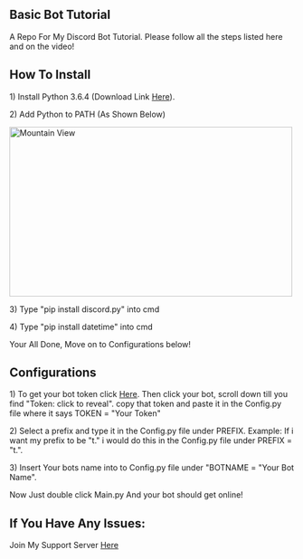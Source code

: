 <!DOCTYPE html>
<html>
<body>

<h2>Basic Bot Tutorial</h2>

<p>A Repo For My Discord Bot Tutorial. Please follow all the steps listed here and on the video!</p>

<h2>How To Install</h2>

<p>1) Install Python 3.6.4 (Download Link <a href="https://www.python.org/ftp/python/3.6.4/python-3.6.4.exe">Here</a>).</p>

<p>2) Add Python to PATH (As Shown Below)</p>
<img src="https://1.bp.blogspot.com/-Iv2_eAzb3u8/WkNgYosQ1qI/AAAAAAAAAgw/PbWccmDJWiI5RfSOLGZeiwJCmOVVBDKKQCLcBGAs/s1600/Python%2Bsetup.PNG" alt="Mountain View" width="500" height="300">

<p>3) Type "pip install discord.py" into cmd</p>

<p>4) Type "pip install datetime" into cmd</p>

<p>Your All Done, Move on to Configurations below!</p>

<h2>Configurations</h2>

<p>1) To get your bot token click <a href="https://discordapp.com/developers/applications/me">Here</a>. Then click your bot, scroll down till you find "Token: click to reveal". copy that token and paste it in the Config.py file where it says TOKEN = "Your Token"</p>

<p>2) Select a prefix and type it in the Config.py file under PREFIX. Example: If i want my prefix to be "t." i would do this in the Config.py file under PREFIX = "t.".</p>

<p>3) Insert Your bots name into to Config.py file under "BOTNAME = "Your Bot Name".</p>

<p> Now Just double click Main.py And your bot should get online!</p>

<h2>If You Have Any Issues: </h2>

<p>Join My Support Server <a href="https://discord.gg/aXZMuCN">Here</a>

</body>
</html>

